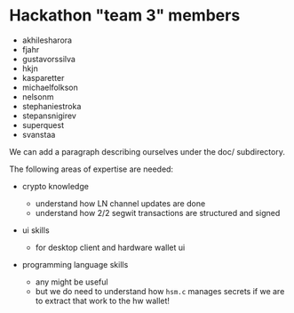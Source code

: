 # Hackathon "team 3" members

- akhilesharora
- fjahr
- gustavorssilva
- hkjn
- kasparetter
- michaelfolkson
- nelsonm
- stephaniestroka
- stepansnigirev
- superquest
- svanstaa

We can add a paragraph describing ourselves under the doc/ subdirectory.

The following areas of expertise are needed:

- crypto knowledge
  - understand how LN channel updates are done
  - understand how 2/2 segwit transactions are structured and signed

- ui skills
  - for desktop client and hardware wallet ui

- programming language skills
  - any might be useful
  - but we do need to understand how `hsm.c` manages secrets if we are to extract that work to the hw wallet!
